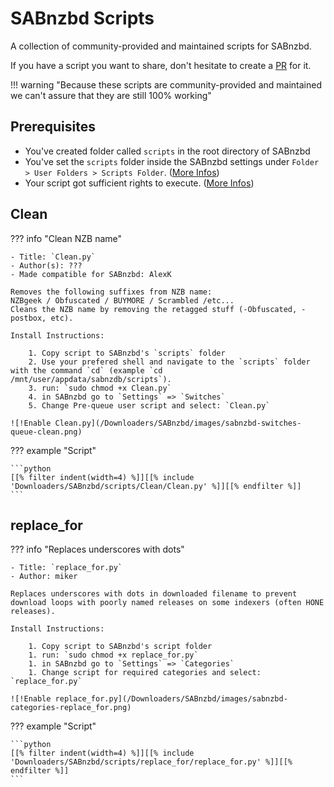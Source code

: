 # SABnzbd Scripts

A collection of community-provided and maintained scripts for SABnzbd.

If you have a script you want to share, don't hesitate to create a [PR](https://github.com/TRaSH-Guides/Guides/blob/master/CONTRIBUTING.md) for it.

!!! warning "Because these scripts are community-provided and maintained we can't assure that they are still 100% working"

## Prerequisites

- You've created folder called `scripts` in the root directory of SABnzbd 
- You've set the `scripts` folder inside the SABnzbd settings under `Folder > User Folders > Scripts Folder`. ([More Infos](https://sabnzbd.org/wiki/configuration/4.3/folders))
- Your script got sufficient rights to execute. ([More Infos](https://sabnzbd.org/wiki/configuration/4.3/scripts/post-processing-scripts))

## Clean

??? info "Clean NZB name"

    - Title: `Clean.py`
    - Author(s): ???
    - Made compatible for SABnzbd: AlexK

    Removes the following suffixes from NZB name:
    NZBgeek / Obfuscated / BUYMORE / Scrambled /etc...
    Cleans the NZB name by removing the retagged stuff (-Obfuscated, -postbox, etc).

    Install Instructions:

        1. Copy script to SABnzbd's `scripts` folder
        2. Use your prefered shell and navigate to the `scripts` folder with the command `cd` (example `cd /mnt/user/appdata/sabnzdb/scripts`).
        3. run: `sudo chmod +x Clean.py`
        4. in SABnzbd go to `Settings` => `Switches`
        5. Change Pre-queue user script and select: `Clean.py`

    ![!Enable Clean.py](/Downloaders/SABnzbd/images/sabnzbd-switches-queue-clean.png)

??? example "Script"

    ```python
    [[% filter indent(width=4) %]][[% include 'Downloaders/SABnzbd/scripts/Clean/Clean.py' %]][[% endfilter %]]
    ```

## replace_for

??? info "Replaces underscores with dots"

    - Title: `replace_for.py`
    - Author: miker

    Replaces underscores with dots in downloaded filename to prevent download loops with poorly named releases on some indexers (often HONE releases).

    Install Instructions:

        1. Copy script to SABnzbd's script folder
        1. run: `sudo chmod +x replace_for.py`
        1. in SABnzbd go to `Settings` => `Categories`
        1. Change script for required categories and select: `replace_for.py`

    ![!Enable replace_for.py](/Downloaders/SABnzbd/images/sabnzbd-categories-replace_for.png)

??? example "Script"

    ```python
    [[% filter indent(width=4) %]][[% include 'Downloaders/SABnzbd/scripts/replace_for/replace_for.py' %]][[% endfilter %]]
    ```
